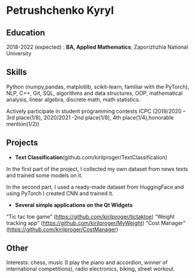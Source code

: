 Petrushchenko Kyryl 
============


Education
---------

2018-2022 (expected)
:   **BA, Applied Mathematics**; Zaporizhzhia National University

Skills
----------

Python (numpy,pandas, matplotlib, scikit-learn, familiar with the PyTorch), 
NLP, С++, Git, SQL, algorithms and data structures, OOP, 
mathematical analysis, linear algebra, discrete math, math statistics.

Actively participate in student programming contests ICPC 
(2019/2020 – 3rd place(1/8), 2020/2021 -2nd place(1/8), 4th place(1/4),honorable mention(1/2))

Projects
--------------------

* **Text Classification**(github.com/kirilproger/TextClassification)

In the first part of the project, I collected my own dataset from news texts and trained some models on it. 

In the second part, I used a ready-made dataset from HuggingFace and using PyTorch I created CNN and trained it.

* **Several simple applications on the Qt Widgets**

“Tic tac toe game” (https://github.com/kirilproger/tictaktoe) 
“Weight tracking app” (https://github.com/kirilproger/MyWeight) 
“Cost Manager” (https://github.com/kirilproger/CostManager) 
     

Other
----------

Interests: chess, music (I play the piano and accordion, winner of international competitions), 
radio electronics, biking, street workout.
